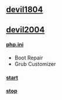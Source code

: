 ## [devil1804](https://github.com/R-DIGITAL/devil1804/wiki/devil1804) 
## [devil2004](https://github.com/R-DIGITAL/devil1804/wiki/devil2004)
#### [php.ini](https://github.com/R-DIGITAL/devil1804/wiki/php.ini)

* Boot Repair
* Grub Customizer

#### [start](https://github.com/R-DIGITAL/devilbox/wiki/start)
#### [stop](https://github.com/R-DIGITAL/devilbox/wiki/stop)
